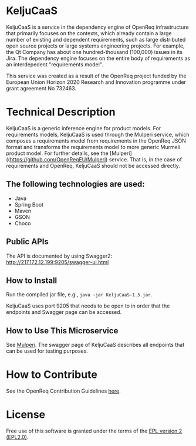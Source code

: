 # KeljuCaaS

KeljuCaaS is a service in the dependency engine of OpenReq infrastructure that primarily focuses on the contexts, which already contain a large number of existing and dependent requirements, such as large distributed open source projects or large systems engineering projects. For example, the Qt Company has about one hundred-thousand (100,000) issues in its Jira. The dependency engine focuses on the entire body of requirements as an interdepedent "requirements model".

This service was created as a result of the OpenReq project funded by the European Union Horizon 2020 Research and Innovation programme under grant agreement No 732463.

# Technical Description

KeljuCaaS is a generic inference engine for product models. For requirements models, KeljuCaaS is used through the Mulperi service, which  composes a requirements model from  requirements in the OpenReq JSON format and transforms the requirements model to more generic Murmeli product model. For further details, see the [Mulperi]((https://github.com/OpenReqEU/Mulperi) service. That is, in the case of requirements and OpenReq, KeljuCaaS should not be accessed directly.

## The following technologies are used:
- Java
- Spring Boot
- Maven
- GSON
- Choco
	
## Public APIs

The API is documented by using Swagger2: http://217.172.12.199:9205/swagger-ui.html

## How to Install

Run the compiled jar file, e.g., `java -jar KeljuCaaS-1.5.jar`.

KeljuCaaS uses port 9205 that needs to be open to in order that the endpoints and Swagger page can be accessed. 


## How to Use This Microservice

See [Mulperi](https://github.com/OpenReqEU/Mulperi).  The swagger page of KeljuCaaS describes all endpoints that can be used for testing purposes. 


# How to Contribute
See the OpenReq Contribution Guidelines [here](https://github.com/OpenReqEU/OpenReq/blob/master/CONTRIBUTING.md).

# License

Free use of this software is granted under the terms of the [EPL version 2 (EPL2.0)](https://www.eclipse.org/legal/epl-2.0/).

